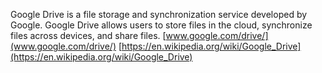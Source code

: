 Google Drive is a file storage and synchronization service developed by Google. Google Drive allows users to store files in the cloud, synchronize files across devices, and share files.
[www.google.com/drive/](www.google.com/drive/)
[https://en.wikipedia.org/wiki/Google_Drive](https://en.wikipedia.org/wiki/Google_Drive)
